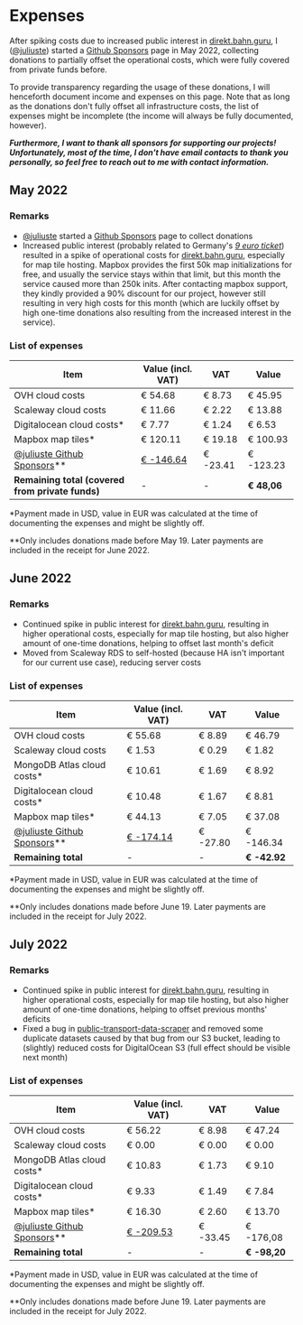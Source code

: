 # Expenses

After spiking costs due to increased public interest in [direkt.bahn.guru](https://github.com/juliuste/direkt.bahn.guru), I ([@juliuste](https://github.com/juliuste)) started a [Github Sponsors](https://github/sponsors/juliuste) page in May 2022, collecting donations to partially offset the operational costs, which were fully covered from private funds before.

To provide transparency regarding the usage of these donations, I will henceforth document income and expenses on this page. Note that as long as the donations don't fully offset all infrastructure costs, the list of expenses might be incomplete (the income will always be fully documented, however).

**_Furthermore, I want to thank all sponsors for supporting our projects! Unfortunately, most of the time, I don't have email contacts to thank you personally, so feel free to reach out to me with contact information._**

## May 2022

### Remarks

- [@juliuste](https://github.com/juliuste) started a [Github Sponsors](https://github/sponsors/juliuste) page to collect donations
- Increased public interest (probably related to Germany's [_9 euro ticket_](https://de.wikipedia.org/wiki/9-Euro-Ticket)) resulted in a spike of operational costs for [direkt.bahn.guru](https://github.com/juliuste/direkt.bahn.guru), especially for map tile hosting. Mapbox provides the first 50k map initializations for free, and usually the service stays within that limit, but this month the service caused more than 250k inits. After contacting mapbox support, they kindly provided a 90% discount for our project, however still resulting in very high costs for this month (which are luckily offset by high one-time donations also resulting from the increased interest in the service).

### List of expenses

Item | Value (incl. VAT) | VAT | Value
---- | ----------------- | --- | -----
OVH cloud costs | € 54.68 | € 8.73 | € 45.95
Scaleway cloud costs | € 11.66 | € 2.22 | € 13.88
Digitalocean cloud costs\* | € 7.77 | € 1.24 | € 6.53
Mapbox map tiles\* | € 120.11 | € 19.18 | € 100.93
[@juliuste Github Sponsors](https://github/sponsors/juliuste)\** | [€ -146.64](./sponsors-juliuste/may-2022.pdf) | € -23.41 | € -123.23
**Remaining total (covered from private funds)** | - | - | **€ 48,06**

\*Payment made in USD, value in EUR was calculated at the time of documenting the expenses and might be slightly off.

\*\*Only includes donations made before May 19. Later payments are included in the receipt for June 2022.

## June 2022

### Remarks

- Continued spike in public interest for [direkt.bahn.guru](https://github.com/juliuste/direkt.bahn.guru), resulting in higher operational costs, especially for map tile hosting, but also higher amount of one-time donations, helping to offset last month's deficit
- Moved from Scaleway RDS to self-hosted (because HA isn't important for our current use case), reducing server costs

### List of expenses

Item | Value (incl. VAT) | VAT | Value
---- | ----------------- | --- | -----
OVH cloud costs | € 55.68 | € 8.89 | € 46.79
Scaleway cloud costs | € 1.53 | € 0.29 | € 1.82
MongoDB Atlas cloud costs\* | € 10.61 | € 1.69 | € 8.92
Digitalocean cloud costs\* | € 10.48 | € 1.67 | € 8.81
Mapbox map tiles\* | € 44.13 | € 7.05 | € 37.08
[@juliuste Github Sponsors](https://github/sponsors/juliuste)\** | [€ -174.14](./sponsors-juliuste/june-2022.pdf) | € -27.80 | € -146.34
**Remaining total** | - | - | **€ -42.92**

\*Payment made in USD, value in EUR was calculated at the time of documenting the expenses and might be slightly off.

\*\*Only includes donations made before June 19. Later payments are included in the receipt for July 2022.

## July 2022

### Remarks

- Continued spike in public interest for [direkt.bahn.guru](https://github.com/juliuste/direkt.bahn.guru), resulting in higher operational costs, especially for map tile hosting, but also higher amount of one-time donations, helping to offset previous months' deficits
- Fixed a bug in [public-transport-data-scraper](https://github.com/juliuste/public-transport-data-scraper) and removed some duplicate datasets caused by that bug from our S3 bucket, leading to (slightly) reduced costs for DigitalOcean S3 (full effect should be visible next month)

### List of expenses

Item | Value (incl. VAT) | VAT | Value
---- | ----------------- | --- | -----
OVH cloud costs | € 56.22 | € 8.98 | € 47.24
Scaleway cloud costs | € 0.00 | € 0.00 | € 0.00
MongoDB Atlas cloud costs\* | € 10.83 | € 1.73 | € 9.10
Digitalocean cloud costs\* | € 9.33 | € 1.49 | € 7.84
Mapbox map tiles\* | € 16.30 | € 2.60 | € 13.70
[@juliuste Github Sponsors](https://github/sponsors/juliuste)\** | [€ -209.53](./sponsors-juliuste/july-2022.pdf) | € -33.45 | € -176,08
**Remaining total** | - | - | **€ -98,20**

\*Payment made in USD, value in EUR was calculated at the time of documenting the expenses and might be slightly off.

\*\*Only includes donations made before June 19. Later payments are included in the receipt for July 2022.

